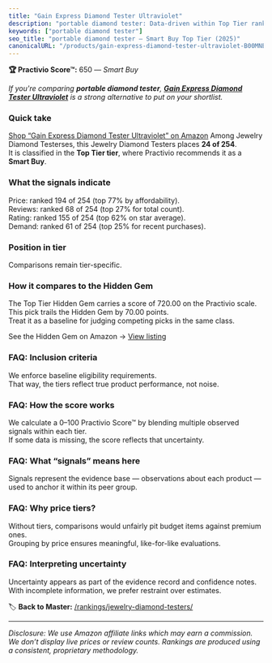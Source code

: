 ```yaml
---
title: "Gain Express Diamond Tester Ultraviolet"
description: "portable diamond tester: Data-driven within Top Tier ranking using the Practivio Score™. Positioned by quality, value, demand, findability, momentum."
keywords: ["portable diamond tester"]
seo_title: "portable diamond tester — Smart Buy Top Tier (2025)"
canonicalURL: "/products/gain-express-diamond-tester-ultraviolet-B00MNEB0U0/"
---
```


**🏆 Practivio Score™:** 650 — _Smart Buy_


*If you're comparing **portable diamond tester**, **[Gain Express Diamond Tester Ultraviolet](https://www.amazon.com/dp/B00MNEB0U0?tag=practivio-20)** is a strong alternative to put on your shortlist.*
### Quick take
[Shop “Gain Express Diamond Tester Ultraviolet” on Amazon](https://www.amazon.com/dp/B00MNEB0U0?tag=practivio-20)
Among Jewelry Diamond Testerses, this Jewelry Diamond Testers places **24 of 254**.  
It is classified in the **Top Tier tier**, where Practivio recommends it as a **Smart Buy**.

### What the signals indicate
Price: ranked 194 of 254 (top 77% by affordability).  
Reviews: ranked 68 of 254 (top 27% for total count).  
Rating: ranked 155 of 254 (top 62% on star average).  
Demand: ranked 61 of 254 (top 25% for recent purchases).

### Position in tier
Comparisons remain tier-specific.

### How it compares to the Hidden Gem
The Top Tier Hidden Gem carries a score of 720.00 on the Practivio scale.  
This pick trails the Hidden Gem by 70.00 points.  
Treat it as a baseline for judging competing picks in the same class.  

See the Hidden Gem on Amazon → [View listing](https://www.amazon.com/dp/B004QYR8U6?tag=practivio-20)

### FAQ: Inclusion criteria
We enforce baseline eligibility requirements.  
That way, the tiers reflect true product performance, not noise.

### FAQ: How the score works
We calculate a 0–100 Practivio Score™ by blending multiple observed signals within each tier.  
If some data is missing, the score reflects that uncertainty.

### FAQ: What “signals” means here
Signals represent the evidence base — observations about each product — used to anchor it within its peer group.

### FAQ: Why price tiers?
Without tiers, comparisons would unfairly pit budget items against premium ones.  
Grouping by price ensures meaningful, like-for-like evaluations.

### FAQ: Interpreting uncertainty
Uncertainty appears as part of the evidence record and confidence notes.  
With incomplete information, we prefer restraint over estimates.


🏷️ **Back to Master:** [/rankings/jewelry-diamond-testers/](/rankings/jewelry-diamond-testers/)

---
_Disclosure: We use Amazon affiliate links which may earn a commission. We don’t display live prices or review counts. Rankings are produced using a consistent, proprietary methodology._
